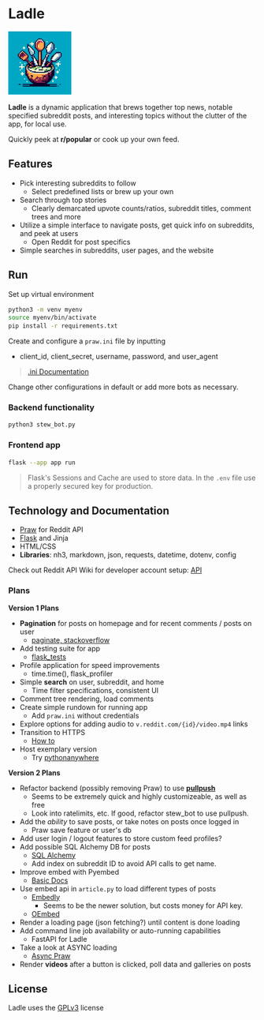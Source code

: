 # Ladle
<img src="static/images/LadleApp.png" width="128" alt="Ladle Logo">

**Ladle** is a dynamic application that brews together top news, notable specified subreddit posts, and interesting topics without the clutter of the app, for local use.

Quickly peek at **r/popular** or cook up your own feed.

## Features
- Pick interesting subreddits to follow
  - Select predefined lists or brew up your own
- Search through top stories
  - Clearly demarcated upvote counts/ratios, subreddit titles, comment trees and more
- Utilize a simple interface to navigate posts, get quick info on subreddits, and peek at users
  - Open Reddit for post specifics
- Simple searches in subreddits, user pages, and the website

## Run
Set up virtual environment
```bash
python3 -m venv myenv
source myenv/bin/activate
pip install -r requirements.txt
```

Create and configure a `praw.ini` file by inputting
- client_id, client_secret, username, password, and user_agent

> [.ini Documentation](https://praw.readthedocs.io/en/stable/getting_started/configuration/prawini.html)

Change other configurations in default or add more bots as necessary.

### Backend functionality
```bash
python3 stew_bot.py
```

### Frontend app
```bash
flask --app app run
```

> Flask's Sessions and Cache are used to store data. In the `.env` file use a properly secured key for production.

## Technology and Documentation

* [Praw](https://praw.readthedocs.io/en/stable/index.html) for Reddit API
* [Flask](https://flask.palletsprojects.com/en/latest/) and Jinja
* HTML/CSS
* **Libraries**: nh3, markdown, json, requests, datetime, dotenv, config

Check out Reddit API Wiki for developer account setup: [API](https://www.reddit.com/wiki/api/) 

### Plans
**Version 1 Plans**
- **Pagination** for posts on homepage and for recent comments / posts on user
  - [paginate, stackoverflow](https://stackoverflow.com/questions/33556572/paginate-a-list-of-items-in-python-flask)
- Add testing suite for app
  - [flask_tests](https://flask.palletsprojects.com/en/3.0.x/testing/#identifying-tests)   
- Profile application for speed improvements
  - time.time(), flask_profiler
- Simple **search** on user, subreddit, and home
  - Time filter specifications, consistent UI
- Comment tree rendering, load comments
- Create simple rundown for running app
  - Add `praw.ini` without credentials
- Explore options for adding audio to `v.reddit.com/{id}/video.mp4` links
- Transition to HTTPS
  - [How to](https://blog.miguelgrinberg.com/post/running-your-flask-application-over-https)
- Host exemplary version
  * Try [pythonanywhere](https://www.pythonanywhere.com/)

**Version 2 Plans**
- Refactor backend (possibly removing Praw) to use **[pullpush](https://pullpush.io/)**
  - Seems to be extremely quick and highly customizeable, as well as free
  - Look into ratelimits, etc. If good, refactor stew_bot to use pullpush.
- Add the *ability* to save posts, or take notes on posts once logged in
  - Praw save feature or user's db
- Add user login / logout features to store custom feed profiles?
- Add possible SQL Alchemy DB for posts
  - [SQL Alchemy](https://flask-sqlalchemy.palletsprojects.com/en/3.1.x/)
  - Add index on subreddit ID to avoid API calls to get name.
- Improve embed with Pyembed
  - [Basic Docs](https://pyembed.github.io/usage/standalone/)
- Use embed api in `article.py` to load different types of posts
  - [Embedly](https://docs.embed.ly/reference/embedly-api)
    - Seems to be the newer solution, but costs money for API key.
  - [OEmbed](https://oembed.com/)
- Render a loading page (json fetching?) until content is done loading
- Add command line job availability or auto-running capabilities
  - FastAPI for Ladle
- Take a look at ASYNC loading 
  * [Async Praw](https://asyncpraw.readthedocs.io/en/stable/code_overview/models/submission.html)
- Render **videos** after a button is clicked, poll data and galleries on posts

## License

Ladle uses the [GPLv3](https://choosealicense.com/licenses/gpl-3.0/) license
